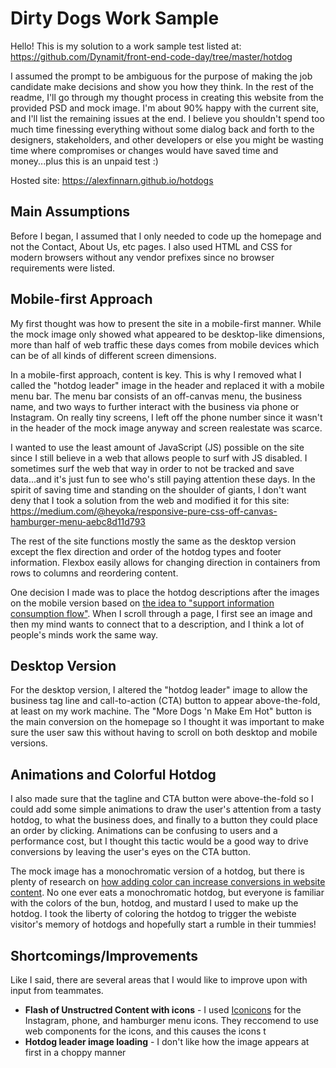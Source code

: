 # Dirty Dogs Work Sample

Hello! This is my solution to a work sample test listed at: https://github.com/Dynamit/front-end-code-day/tree/master/hotdog

I assumed the prompt to be ambiguous for the purpose of making the job candidate make decisions and show you how they think. In the rest of the readme, I'll go through my thought process in creating this website from the provided PSD and mock image. I'm about 90% happy with the current site, and I'll list the remaining issues at the end. I believe you shouldn't spend too much time finessing everything without some dialog back and forth to the designers, stakeholders, and other developers or else you might be wasting time where compromises or changes would have saved time and money...plus this is an unpaid test :)

Hosted site: https://alexfinnarn.github.io/hotdogs

## Main Assumptions

Before I began, I assumed that I only needed to code up the homepage and not the Contact, About Us, etc pages. I also used HTML and CSS for modern browsers without any vendor prefixes since no browser requirements were listed.

## Mobile-first Approach

My first thought was how to present the site in a mobile-first manner. While the mock image only showed what appeared to be desktop-like dimensions, more than half of web traffic these days comes from mobile devices which can be of all kinds of different screen dimensions. 

In a mobile-first approach, content is key. This is why I removed what I called the "hotdog leader" image in the header and replaced it with a mobile menu bar. The menu bar consists of an off-canvas menu, the business name, and two ways to further interact with the business via phone or Instagram. On really tiny screens, I left off the phone number since it wasn't in the header of the mock image anyway and screen realestate was scarce.

I wanted to use the least amount of JavaScript (JS) possible on the site since I still believe in a web that allows people to surf with JS disabled. I sometimes surf the web that way in order to not be tracked and save data...and it's just fun to see who's still paying attention these days. In the spirit of saving time and standing on the shoulder of giants, I don't want deny that I took a solution from the web and modified it for this site: https://medium.com/@heyoka/responsive-pure-css-off-canvas-hamburger-menu-aebc8d11d793

The rest of the site functions mostly the same as the desktop version except the flex direction and order of the hotdog types and footer information. Flexbox easily allows for changing direction in containers from rows to columns and reordering content. 

One decision I made was to place the hotdog descriptions after the images on the mobile version based on [the idea to "support information consumption flow"](https://ux.stackexchange.com/questions/50430/should-the-description-of-a-picture-be-above-it-or-below). When I scroll through a page, I first see an image and then my mind wants to connect that to a description, and I think a lot of people's minds work the same way.

## Desktop Version

For the desktop version, I altered the "hotdog leader" image to allow the business tag line and call-to-action (CTA) button to appear above-the-fold, at least on my work machine. The "More Dogs 'n Make Em Hot" button is the main conversion on the homepage so I thought it was important to make sure the user saw this without having to scroll on both desktop and mobile versions.

## Animations and Colorful Hotdog

I also made sure that the tagline and CTA button were above-the-fold so I could add some simple animations to draw the user's attention from a tasty hotdog, to what the business does, and finally to a button they could place an order by clicking. Animations can be confusing to users and a performance cost, but I thought this tactic would be a good way to drive conversions by leaving the user's eyes on the CTA button.

The mock image has a monochromatic version of a hotdog, but there is plenty of research on [how adding color can increase conversions in website content](https://getuplift.co/emotional-targeting-leverage-the-power-of-emotion-to-grow-conversions/). No one ever eats a monochromatic hotdog, but everyone is familiar with the colors of the bun, hotdog, and mustard I used to make up the hotdog. I took the liberty of coloring the hotdog to trigger the webiste visitor's memory of hotdogs and hopefully start a rumble in their tummies!

## Shortcomings/Improvements

Like I said, there are several areas that I would like to improve upon with input from teammates.

- **Flash of Unstructred Content with icons** - I used [Iconicons](https://ionicons.com/usage) for the Instagram, phone, and hamburger menu icons. They reccomend to use web components for the icons, and this causes the icons t
- **Hotdog leader image loading** - I don't like how the image appears at first in a choppy manner


